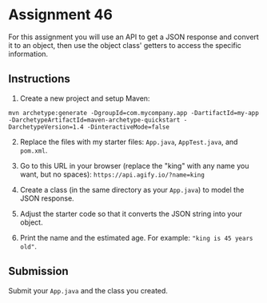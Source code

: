 # Assignment 46

For this assignment you will use an API to get a JSON response and convert it to an object, then use the object class' getters to access the specific information.

## Instructions

1. Create a new project and setup Maven:

`mvn archetype:generate -DgroupId=com.mycompany.app -DartifactId=my-app -DarchetypeArtifactId=maven-archetype-quickstart -DarchetypeVersion=1.4 -DinteractiveMode=false`

2. Replace the files with my starter files: `App.java`, `AppTest.java`, and `pom.xml`.

3. Go to this URL in your browser (replace the "king" with any name you want, but no spaces): `https://api.agify.io/?name=king`

4. Create a class (in the same directory as your `App.java`) to model the JSON response.

5. Adjust the starter code so that it converts the JSON string into your object.

6. Print the name and the estimated age. For example: `"king is 45 years old"`.

## Submission

Submit your `App.java` and the class you created.


